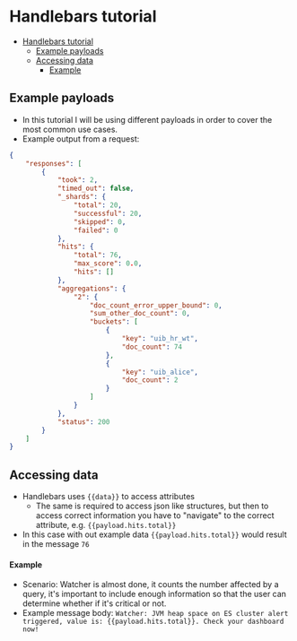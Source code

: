 # Handlebars tutorial

- [Handlebars tutorial](#handlebars-tutorial)
  - [Example payloads](#example-payloads)
  - [Accessing data](#accessing-data)
      - [Example](#example)

## Example payloads

- In this tutorial I will be using different payloads in order to cover the most common use cases.
- Example output from a request:

```json
{
    "responses": [
        {
            "took": 2,
            "timed_out": false,
            "_shards": {
                "total": 20,
                "successful": 20,
                "skipped": 0,
                "failed": 0
            },
            "hits": {
                "total": 76,
                "max_score": 0.0,
                "hits": []
            },
            "aggregations": {
                "2": {
                    "doc_count_error_upper_bound": 0,
                    "sum_other_doc_count": 0,
                    "buckets": [
                        {
                            "key": "uib_hr_wt",
                            "doc_count": 74
                        },
                        {
                            "key": "uib_alice",
                            "doc_count": 2
                        }
                    ]
                }
            },
            "status": 200
        }
    ]
}
```

## Accessing data

- Handlebars uses ```{{data}}``` to access attributes
  - The same is required to access json like structures, but then to access correct information you have to "navigate" to the correct attribute, e.g. ```{{payload.hits.total}}```
- In this case with out example data ```{{payload.hits.total}}``` would result in the message ```76```
<!-- An iteration over buckets could be done in this style:
  
  {{#each item in payload.aggregations['2'].buckets}}
    Key: {{item.key}}, Count: {{item.doc_count}}
  {{/each}}

   -->



#### Example
- Scenario: Watcher is almost done, it counts the number affected by a query, it's important to include enough information so that the user can determine whether if it's critical or not.
- Example message body: ```Watcher: JVM heap space on ES cluster alert triggered, value is: {{payload.hits.total}}. Check your dashboard now!```

